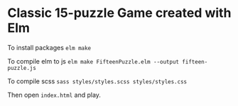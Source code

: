 # Classic 15-puzzle Game created with Elm

To install packages
```elm make```

To compile elm to js
```elm make FifteenPuzzle.elm --output fifteen-puzzle.js```

To compile scss
```sass styles/styles.scss styles/styles.css```

Then open `index.html` and play.
